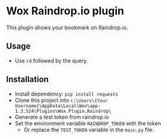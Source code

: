 # Wox Raindrop.io plugin

This plugin shows your bookmark on Raindrop.io.

## Usage
- Use `rd` followed by the query.

## Installation
- Install dependency: `pip install requests`
- Clone this project into `c:\Users\{Your Username}\AppData\Local\Wox\app-1.3.524\Plugins\Wox.Plugin.Raindrop\`
- Generate a test token from raindrop.io
- Set the environment variable `RAINDROP_TOKEN` with the token
  - Or replace the `TEST_TOKEN` variable in the `main.py` file.

